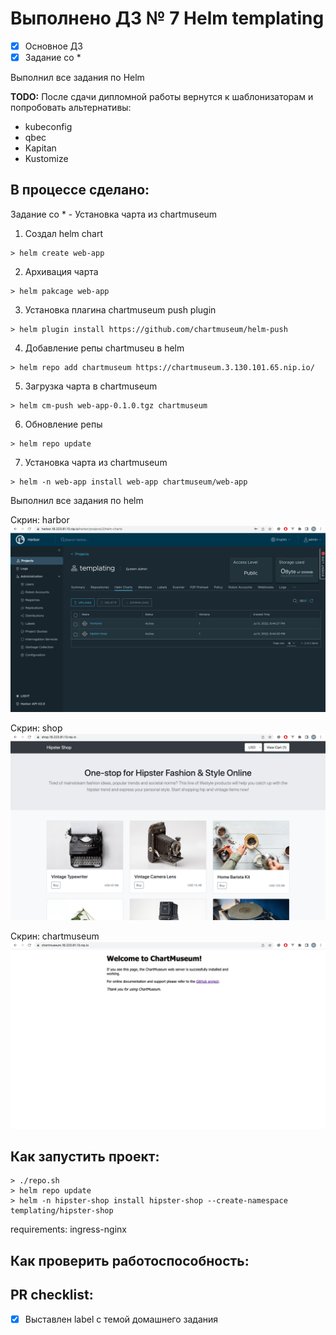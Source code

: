# Выполнено ДЗ № 7 Helm templating

- [x] Основное ДЗ
- [x] Задание со * 

Выполнил все задания по Helm

**TODO:**
После сдачи дипломной работы вернутся к шаблонизаторам и попробовать альтернативы:
* kubeconfig
* qbec
* Kapitan
* Kustomize

## В процессе сделано:

Задание со * - Установка чарта из chartmuseum

1. Создал helm chart

```shell
> helm create web-app
```
2. Архивация чарта
```shell
> helm pakcage web-app
```
3. Установка плагина chartmuseum push plugin
```shell
> helm plugin install https://github.com/chartmuseum/helm-push
```
4. Добавление репы chartmuseu в helm
```shell
> helm repo add chartmuseum https://chartmuseum.3.130.101.65.nip.io/
```
5. Загрузка чарта в chartmuseum
```shell
> helm cm-push web-app-0.1.0.tgz chartmuseum
```
6. Обновление репы
```shell
> helm repo update
```
7. Установка чарта из chartmuseum
```shell
> helm -n web-app install web-app chartmuseum/web-app
```

Выполнил все задания по helm

Скрин: harbor
![img.png](img.png)

Скрин: shop
![img_1.png](img_1.png)

Скрин: chartmuseum
![img_2.png](img_2.png)

## Как запустить проект:

```shell
> ./repo.sh
> helm repo update
> helm -n hipster-shop install hipster-shop --create-namespace templating/hipster-shop
```
requirements: ingress-nginx

## Как проверить работоспособность:

## PR checklist:
- [x] Выставлен label с темой домашнего задания